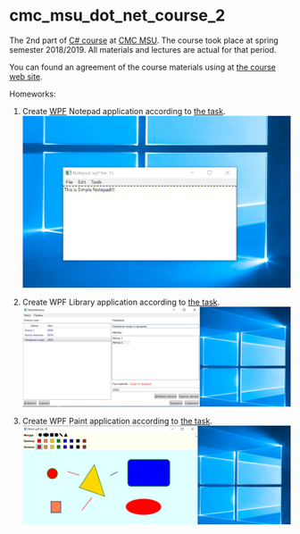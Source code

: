 # cmc_msu_dot_net_course_2

The 2nd part of [C# course](http://msudotnet.ru/) at [CMC MSU](https://cs.msu.ru/en). The course took place at spring semester 2018/2019. All materials and lectures are actual for that period. 

You can found an agreement of the course materials using at [the course web site](http://msudotnet.ru/).

Homeworks:

1. Create [WPF](https://ru.wikipedia.org/wiki/Windows_Presentation_Foundation) Notepad application according to [the task](https://github.com/axreldable/cmc_msu_dot_net_course_2/blob/master/hw/notepad/Task15.pdf).
![alt text](https://github.com/axreldable/cmc_msu_dot_net_course_2/blob/master/hw/notepad_task/Notepad.png)

2. Create WPF Library application according to [the task](https://github.com/axreldable/cmc_msu_dot_net_course_2/blob/master/hw/book_card_task/Book_cards_task.pdf).
![alt text](https://github.com/axreldable/cmc_msu_dot_net_course_2/blob/master/hw/book_card_task/Library_mvvm.png)

3. Create WPF Paint application according to [the task](https://github.com/axreldable/cmc_msu_dot_net_course_2/blob/master/hw/paint_task/Task19.pdf).
![alt text](https://github.com/axreldable/cmc_msu_dot_net_course_2/blob/master/hw/paint_task/Paint.png)
